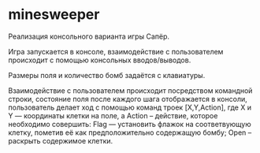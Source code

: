 # minesweeper

Реализация консольного варианта игры Сапёр.

Игра запускается в консоле, взаимодействие с пользователем происходит с помощью консольных вводов/выводов.

Размеры поля и количество бомб задаётся с клавиатуры.

Взаимодействие с пользователем происходит посредством командной строки, состояние поля после каждого шага отображается в консоли, пользователь делает ход с помощью команд троек ﻿[X,Y,Action]﻿, где ﻿X﻿ и ﻿Y﻿ — координаты клетки на поле, а Action – действие, которое необходимо совершить: Flag — установить флажок на соответвующую клетку, пометив её как предположительно содержащую бомбу; Open – раскрыть содержимое клетки.
